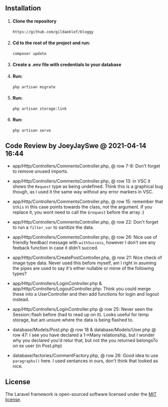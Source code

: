 ## Installation

1. #### Clone the repository

    `https://github.com/gildaeklof/bloggy`

2. #### Cd to the root of the project and run:

    `composer update`

3. #### Create a .env file with credentials to your database

4. #### Run:

    `php artisan migrate`

5. #### Run:

    `php artisan storage:link`

6. #### Run:

    `php artisan serve`

## Code Review by JoeyJaySwe @ 2021-04-14 16:44

-   app/Http/Controllers/CommentsController.php, @ row 7-8:
    Don't forget to remove unused imports.

-   app/Http/Controllers/CommentsController.php, @ row 13:
    in VSC it shows the `Request` type as being undefined.
    Think this is a graphical bug though, as I used it the same way without any error markers in VSC.

-   app/Http/Controllers/CommentsController.php, @ row 15:
    remember that `$this` in this case points towards the class, not the argument. If you replace it, you wont need to call the `$request` before the array :)

-   app/Http/Controllers/CommentsController.php, @ row 22:
    Don't forget to run a `filter_var` to sanitize the data.

-   app/Http/Controllers/CommentsController.php, @ row 26:
    Nice use of friendly feedbacl message with `withSuccess`, however I don't see any feeback
    function in case it didn't succed.

-   app/Http/Controllers/CreatePostController.php, @ row 21:
    Nice check of image type data. Never used this before
    myself, am I right in asuming the pipes are used to say it's either nullable or mime of the following types?

-   app/Http/Controllers/LoginController.php &
    app/Http/Controllers/LogoutController.php:
    Think you could merge these into a UserController
    and then add functions for login and logout instead.

-   app/Http/Controllers/LoginController.php @ row 25:
    Never seen the Session::flash before (had to read up on it). Looks useful for temp storage, but am unsure where the data is being flashed to.

-   database/Models/Post.php @ row 18 &
    database/Models/User.php @ row 47:
    I see you have declared a 1->Many relationship,
    but I wonder why you declared you'd retur that,
    but not the you returned belongsTo on ex user (in Post.php)

-   database/factories/CommentFactory.php, @ row 26:
    Good idea to use `paragraphs()` here. I used sentances
    in ours, don't think that looked as nice.

## License

The Laravel framework is open-sourced software licensed under the [MIT license](https://opensource.org/licenses/MIT).
